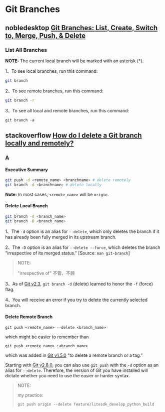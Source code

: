 # Git Branches

## nobledesktop [Git Branches: List, Create, Switch to, Merge, Push, & Delete](https://www.nobledesktop.com/learn/git/git-branches)

### List All Branches

**NOTE:** The current local branch will be marked with an asterisk (*).

1、To see local branches, run this command:

```sh
git branch
```



2、To see remote branches, run this command:

```sh
git branch -r
```



3、To see all local and remote branches, run this command:

```shell
git branch -a
```



## stackoverflow [How do I delete a Git branch locally and remotely?](https://stackoverflow.com/questions/2003505/how-do-i-delete-a-git-branch-locally-and-remotely)



### [A](https://stackoverflow.com/a/2003515/10173843)

#### Executive Summary

```sh
git push -d <remote_name> <branchname> # delete remotely
git branch -d <branchname> # delete locally
```

**Note:** In most cases, `<remote_name>` will be `origin`.

#### Delete Local Branch

```sh
git branch -d <branch_name>
git branch -D <branch_name>
```

1、The `-d` option is an alias for `--delete`, which only deletes the branch if it has already been fully merged in its upstream branch.

2、The `-D` option is an alias for `--delete --force`, which deletes the branch "irrespective of its merged status." [Source: `man git-branch`]

> NOTE: 
>
> "irrespective of" 不管、不顾

3、As of [Git v2.3](https://github.com/git/git/blob/master/Documentation/RelNotes/2.3.0.txt), `git branch -d` (delete) learned to honor the `-f` (force) flag.

4、You will receive an error if you try to delete the currently selected branch.



#### Delete Remote Branch

```shell
git push <remote_name> --delete <branch_name>
```

which might be easier to remember than

```shell
git push <remote_name> :<branch_name>
```

which was added in [Git v1.5.0](https://github.com/gitster/git/blob/master/Documentation/RelNotes/1.5.0.txt) "to delete a remote branch or a tag."

Starting with [Git v2.8.0](https://github.com/git/git/blob/master/Documentation/RelNotes/2.8.0.txt), you can also use `git push` with the `-d` option as an alias for `--delete`. Therefore, the version of Git you have installed will dictate whether you need to use the easier or harder syntax.



> NOTE:
>
> my practice:
>
> ```SHELL
> git push origin --delete feature/litesdk_develop_python_build
> ```
>
> 